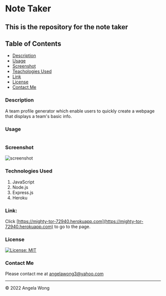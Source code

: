 # Note Taker

## This is the repository for the note taker

## Table of Contents

- [Description](#description)
- [Usage](#usage)
- [Screenshot](#screenshot)
- [Teachologies Used](#technologies-used)
- [Link](#link)
- [License](#license)
- [Contact Me](#contact-me)

### Description

A team profile generator which enable users to quickly create a webpage that displays a team's basic info.

### Usage

```

```

### Screenshot

![screenshot](/dist/assets/img/gen-ed-html.png)

### Technologies Used

1. JavaScript
2. Node.js
3. Express.js
4. Heroku

### Link:

Click [https://mighty-tor-72940.herokuapp.com](https://mighty-tor-72940.herokuapp.com) to go to the page.

### License

[![License: MIT](https://img.shields.io/badge/license-MIT-green)](https://opensource.org/licenses/MIT)

### Contact Me

Please contact me at angelawong3@yahoo.com

---

© 2022 Angela Wong
